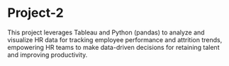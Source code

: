 # Project-2
This project leverages Tableau and Python (pandas) to analyze and visualize HR data for tracking employee performance and attrition trends, empowering HR teams to make data-driven decisions for retaining talent and improving productivity.
